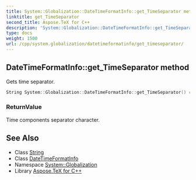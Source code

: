 ```yaml
---
title: System::Globalization::DateTimeFormatInfo::get_TimeSeparator method
linktitle: get_TimeSeparator
second_title: Aspose.TeX for C++
description: 'System::Globalization::DateTimeFormatInfo::get_TimeSeparator method. Gets time separator in C++.'
type: docs
weight: 1500
url: /cpp/system.globalization/datetimeformatinfo/get_timeseparator/
---
```

## DateTimeFormatInfo::get_TimeSeparator method


Gets time separator.

```cpp
String System::Globalization::DateTimeFormatInfo::get_TimeSeparator() const
```


### ReturnValue

Time components separator character.

## See Also

* Class [String](../../../system/string/)
* Class [DateTimeFormatInfo](../)
* Namespace [System::Globalization](../../)
* Library [Aspose.TeX for C++](../../../)
